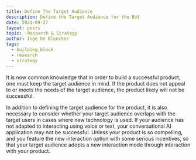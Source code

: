 ```yaml
---
title: Define The Target Audience
description: Define the Target Audience for the Bot
date: 2021-09-27
layout: posts
topic: 💡Research & Strategy
author: Inge De Bleecker
tags:
  - building_block
  - research
  - strategy
---
```

It is now common knowledge that in order to build a successful product, one must keep the target audience in mind. If the product does not appeal to or meets the needs of the target audience, the product likely will not be successful. 

In addition to defining the target audience for the product, it is also necessary to consider whether your target audience overlaps with the target users in cases where new technology is used. If your audience has not adapted to interacting using voice or text, your conversational AI application may not be successful. Unless your product is so compelling, and you feature the new interaction option with some serious incentives, so that your target audience adopts a new interaction mode through interaction with your product. 
